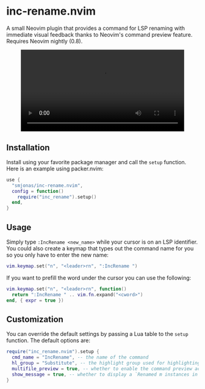 # inc-rename.nvim

A small Neovim plugin that provides a command for LSP renaming with immediate visual
feedback thanks to Neovim's command preview feature. Requires Neovim nightly (0.8).

<div align="center">
<video src="https://user-images.githubusercontent.com/40792180/171936247-9a4af4f8-fcc6-4c0c-a230-5d65339cd29c.mp4" width="85%">
</div>

## Installation
Install using your favorite package manager and call the `setup` function.
Here is an example using packer.nvim:
```lua
use {
  "smjonas/inc-rename.nvim",
  config = function()
    require("inc_rename").setup()
  end,
}
```

## Usage
Simply type `:IncRename <new_name>` while your cursor is on an LSP identifier.
You could also create a keymap that types out the command name for you so you only have to
enter the new name:
```lua
vim.keymap.set("n", "<leader>rn", ":IncRename ")
```
If you want to prefill the word under the cursor you can use the following:
```lua
vim.keymap.set("n", "<leader>rn", function()
  return ":IncRename " .. vim.fn.expand("<cword>")
end, { expr = true })
```


## Customization
You can override the default settings by passing a Lua table to the `setup` function.
The default options are:
```lua
require("inc_rename.nvim").setup {
  cmd_name = "IncRename", -- the name of the command
  hl_group = "Substitute", -- the highlight group used for highlighting the identifier's new name
  multifile_preview = true, -- whether to enable the command preview across multiple buffers
  show_message = true, -- whether to display a `Renamed m instances in n files` message after a rename operation
}
```
